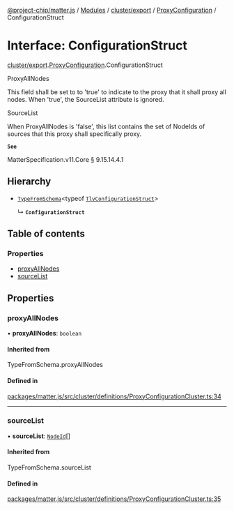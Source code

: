 [@project-chip/matter.js](../README.md) / [Modules](../modules.md) / [cluster/export](../modules/cluster_export.md) / [ProxyConfiguration](../modules/cluster_export.ProxyConfiguration.md) / ConfigurationStruct

# Interface: ConfigurationStruct

[cluster/export](../modules/cluster_export.md).[ProxyConfiguration](../modules/cluster_export.ProxyConfiguration.md).ConfigurationStruct

ProxyAllNodes

This field shall be set to to 'true' to indicate to the proxy that it shall proxy all nodes. When 'true', the
SourceList attribute is ignored.

SourceList

When ProxyAllNodes is 'false', this list contains the set of NodeIds of sources that this proxy shall
specifically proxy.

**`See`**

MatterSpecification.v11.Core § 9.15.14.4.1

## Hierarchy

- [`TypeFromSchema`](../modules/tlv_export.md#typefromschema)\<typeof [`TlvConfigurationStruct`](../modules/cluster_export.ProxyConfiguration.md#tlvconfigurationstruct)\>

  ↳ **`ConfigurationStruct`**

## Table of contents

### Properties

- [proxyAllNodes](cluster_export.ProxyConfiguration.ConfigurationStruct.md#proxyallnodes)
- [sourceList](cluster_export.ProxyConfiguration.ConfigurationStruct.md#sourcelist)

## Properties

### proxyAllNodes

• **proxyAllNodes**: `boolean`

#### Inherited from

TypeFromSchema.proxyAllNodes

#### Defined in

[packages/matter.js/src/cluster/definitions/ProxyConfigurationCluster.ts:34](https://github.com/project-chip/matter.js/blob/0c058ae17fdba4c0b89b8b13c309011d51782299/packages/matter.js/src/cluster/definitions/ProxyConfigurationCluster.ts#L34)

___

### sourceList

• **sourceList**: [`NodeId`](../modules/datatype_export.md#nodeid)[]

#### Inherited from

TypeFromSchema.sourceList

#### Defined in

[packages/matter.js/src/cluster/definitions/ProxyConfigurationCluster.ts:35](https://github.com/project-chip/matter.js/blob/0c058ae17fdba4c0b89b8b13c309011d51782299/packages/matter.js/src/cluster/definitions/ProxyConfigurationCluster.ts#L35)
